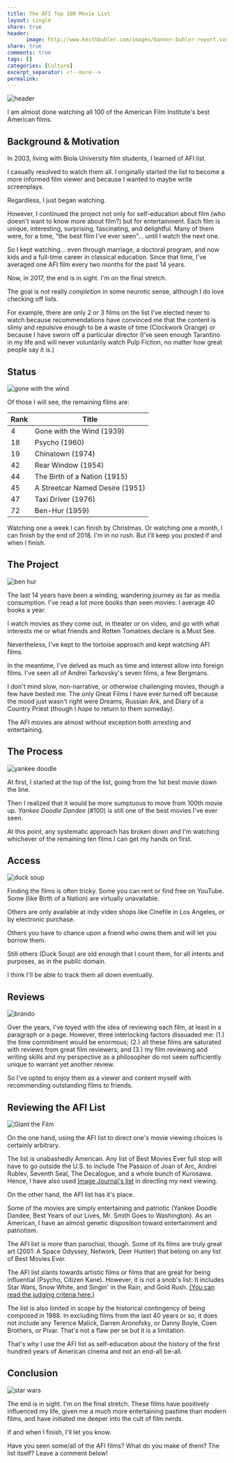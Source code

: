 ```yaml
---
title: The AFI Top 100 Movie List
layout: single
share: true
header:
      image: http://www.keithbuhler.com/images/banner-buhler-report.svg
share: true
comments: true
tags: []
categories: [Culture]
excerpt_separator: <!--more-->
permalink: 
---
```



![header](http://centerforcreativemedia.com/wp-content/uploads/2016/02/the-godfather-1.jpg)

I am almost done watching all 100 of the American Film Institute's best American films. 

## Background & Motivation

In 2003, living with Biola University film students, I learned of AFI list.  

I casually resolved to watch them all.  I originally started the list to become a more informed film viewer and because I wanted to maybe write screenplays. 

Regardless, I just began watching.

However, I continued the project not only for self-education about film (who doesn't want to know more about film?) but for entertainment. Each film is unique, interesting, surprising, fascinating, and delightful. Many of them were, for a time, "the best film I've ever seen"... until I watch the next one. 

So I kept watching... even through marriage, a doctoral program, and now kids and a full-time career in classical education. Since that time, I've averaged one AFI film every two months for the past 14 years. 

Now, in 2017, the end is in sight. I'm on the final stretch. 

<!--more-->

The goal is not really *completion* in some neurotic sense, although I do love checking off lists. 

For example, there are only 2 or 3 films on the list I've elected never to watch because recommendations have convinced me that the content is slimy and repulsive enough to be a waste of time (Clockwork Orange) or because I have sworn off a particular director (I've seen enough Tarantino in my life and will never voluntarily watch Pulp Fiction, no matter how great people say it is.)


## Status

![gone with the wind](https://ewedit.files.wordpress.com/2017/08/mcdgowi_ec087_h.jpg?w=2000)

Of those I will see, the remaining films are: 

| Rank |    Title |
|------|----------|
|4    |Gone with the Wind (1939)|
|18   |Psycho (1960)|
|19   |Chinatown (1974)|
|42   |Rear Window (1954)|
|44   |The Birth of a Nation (1915)|
|45   |A Streetcar Named Desire (1951)|
|47   |Taxi Driver (1976)|
|72   |Ben-Hur (1959)|


Watching one a week I can finish by Christmas. Or watching one a month, I can finish by the end of 2018. I'm in no rush. But I'll keep you posted if and when I finish. 


## The Project

![ben hur](https://pmcdeadline2.files.wordpress.com/2016/08/ben_hur_1.jpg)

The last 14 years have been a winding, wandering journey as far as media consumption. I've read a lot more books than seen movies: I average 40 books a year.

I watch movies as they come out, in theater or on video, and go with what interests me or what friends and Rotten Tomatoes declare is a Must See. 

Nevertheless, I've kept to the tortoise approach and kept watching AFI films. 

In the meantime, I've delved as much as time and interest allow into foreign films. I've seen all of Andrei Tarkovsky's seven films, a few Bergmans. 

I don't mind slow, non-narrative, or otherwise challenging movies, though a few have bested me. The only Great Films I have ever turned off because the mood just wasn't right were Dreams, Russian Ark, and Diary of a Country Priest (though I hope to return to them someday). 

The AFI movies are almost without exception both arresting and entertaining. 



## The Process

![yankee doodle](http://dvdtalk.com/dvdsavant/images/4624c.jpg)

At first, I started at the top of the list, going from the 1st best movie down the line. 

Then I realized that it would be more sumptuous to move from 100th movie up. *Yankee Doodle Dandee* (#100) is still one of the best movies I've ever seen.

At this point, any systematic approach has broken down and I'm watching whichever of the remaining ten films I can get my hands on first. 


## Access

![duck soup](https://images-na.ssl-images-amazon.com/images/I/51AGN6HMVXL.jpg)

Finding the films is often tricky. Some you can rent or find free on YouTube. Some (like Birth of a Nation) are virtually unavailable. 

Others are only available at indy video shops like Cinefile in Los Angeles, or by electronic purchase. 

Others you have to chance upon a friend who owns them and will let you borrow them. 

Still others (Duck Soup) are old enough that I count them, for all intents and purposes, as in the public domain. 

I think I'll be able to track them all down eventually. 

## Reviews

![brando](http://itsjustawesome.com/wp-content/uploads/2017/04/apocalypsenow.jpg)


Over the years, I've toyed with the idea of reviewing each film, at least in a paragraph or a page. However, three interlocking factors dissuaded me: (1.) the time commitment would be enormous; (2.) all these films are saturated with reviews from great film reviewers; and (3.) my film reviewing and writing skills and my perspective as a philosopher do not seem sufficiently unique to warrant yet another review. 

So I've opted to enjoy them as a viewer and content myself with recommending outstanding films to friends. 

## Reviewing the AFI List

![Giant the Film](http://www.filmreference.com/images/sjff_01_img0196.jpg)

On the one hand, using the AFI list to direct one's movie viewing choices is certainly arbitrary. 

The list is unabashedly American. Any list of Best Movies Ever full stop will have to go outside the U.S. to include The Passion of Joan of Arc, Andrei Rublev, Seventh Seal, The Decalogue, and a whole bunch of Kurosawa. Hence, I have also used [Image Journal's list](https://www.imagejournal.org/top-100-films/) in directing my next viewing. 

On the other hand, the AFI list has it's place. 

Some of the movies are simply entertaining and patriotic (Yankee Doodle Dandee, Best Years of our Lives, Mr. Smith Goes to Washington). As an American, I have an almost genetic disposition toward entertainment and patriotism. 

The AFI list is more than parochial, though. Some of its films are truly great art (2001: A Space Odyssey, Network, Deer Hunter) that belong on any list of Best Movies Ever. 

The AFI list slants towards artistic films or films that are great for being influential (Psycho, Citizen Kane). However, it is not a snob's list: It includes Star Wars, Snow White, and Singin' in the Rain, and Gold Rush. [(You can read the judging criteria here.)](http://www.filmsite.org/afi100films.html)

The list is also limited in scope by the historical contingency of being composed in 1988.  In excluding films from the last 40 years or so, it does not include any Terence Malick, Darren Aronofsky, or Danny Boyle, Coen Brothers, or Pixar. That's not a flaw per se but it is a limitation. 

That's why I use the AFI list as self-education about the history of the first hundred years of American cinema and not an end-all be-all. 

## Conclusion

![star wars](https://lumiere-a.akamaihd.net/v1/images/Star-Wars-New-Hope-IV-Poster_c217085b.jpeg?region=46%2C333%2C580%2C290&width=480)

The end is in sight. I'm on the final stretch. These films have positively influenced my life, given me a much more entertaining pastime than modern films, and have initiated me deeper into the cult of film nerds. 

If and when I finish, I'll let you know. 

Have you seen some/all of the AFI films? What do you make of them? The list itself? Leave a comment below!